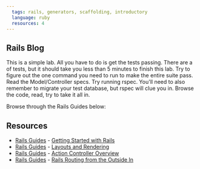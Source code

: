 ```yaml
---
  tags: rails, generators, scaffolding, introductory
  language: ruby
  resources: 4
---
```


## Rails Blog

This is a simple lab. All you have to do is get the tests passing. There are a
of tests, but it should take you less than 5 minutes to finish this lab. Try to figure out the one command you need to run to make the entire suite pass. Read the Model/Controller specs. Try running rspec. You'll need to also remember to migrate your test database, but rspec will clue you in. Browse the code, read, try to take it all in.

Browse through the Rails Guides below:

## Resources
* [Rails Guides](http://guides.rubyonrails.org/) - [Getting Started with Rails](http://guides.rubyonrails.org/getting_started.html)
* [Rails Guides](http://guides.rubyonrails.org/) - [Layouts and Rendering](http://guides.rubyonrails.org/layouts_and_rendering.html)
* [Rails Guides](http://guides.rubyonrails.org/) - [Action Controller Overview](http://guides.rubyonrails.org/action_controller_overview.html)
* [Rails Guides](http://guides.rubyonrails.org/) - [Rails Routing from the Outside In](http://guides.rubyonrails.org/routing.html)

